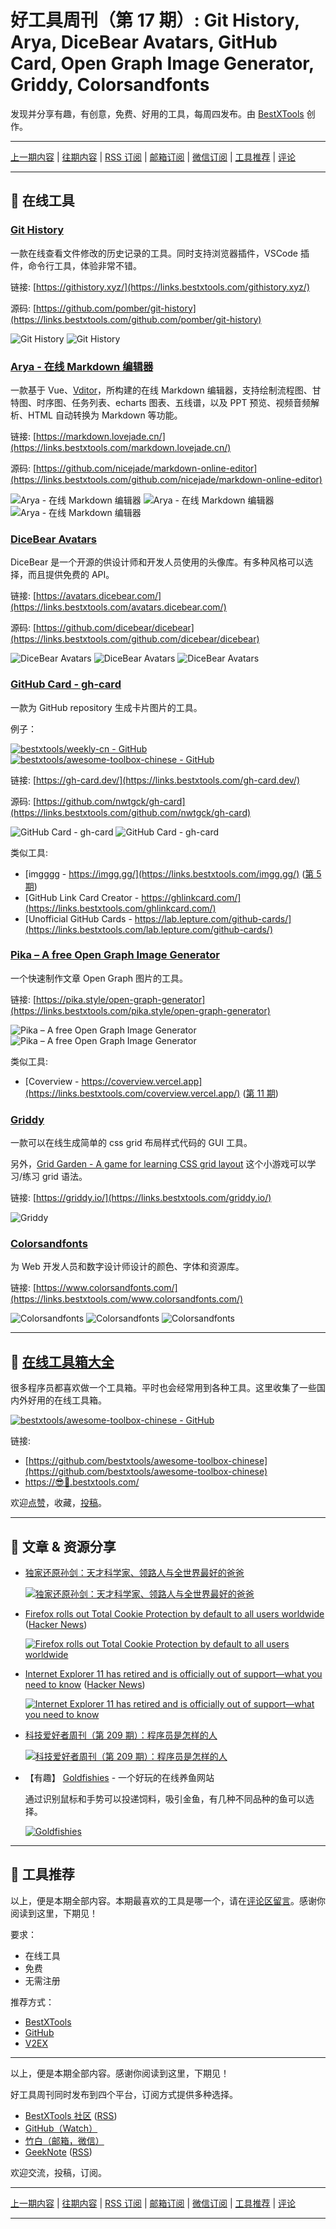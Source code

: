 # 好工具周刊（第 17 期）: Git History, Arya, DiceBear Avatars, GitHub Card, Open Graph Image Generator, Griddy, Colorsandfonts

发现并分享有趣，有创意，免费、好用的工具，每周四发布。由 [BestXTools](https://www.bestxtools.com/) 创作。

---

[上一期内容](https://github.com/bestxtools/weekly-cn/blob/main/docs/issue-16.md) | [往期内容](https://github.com/bestxtools/weekly-cn) | [RSS 订阅](https://discuss-cn.bestxtools.com/t/weekly) | [邮箱订阅](https://bestxtools.zhubai.love/) | [微信订阅](https://discuss-cn.bestxtools.com/d/5/2) | [工具推荐](https://discuss-cn.bestxtools.com/d/8) | [评论](https://discuss-cn.bestxtools.com/d/43/3)

---

## 🌈 在线工具

### [Git History](https://links.bestxtools.com/githistory.xyz/)

一款在线查看文件修改的历史记录的工具。同时支持浏览器插件，VSCode 插件，命令行工具，体验非常不错。

链接: [https://githistory.xyz/](https://links.bestxtools.com/githistory.xyz/)

源码: [https://github.com/pomber/git-history](https://links.bestxtools.com/github.com/pomber/git-history)

![Git History](https://cdn.jsdelivr.net/gh/bestxtools/weekly-cn@main/images/2022-06-16-02-53-01.png)
![Git History](https://cdn.jsdelivr.net/gh/bestxtools/weekly-cn@main/images/2022-06-15-20-43-02.gif)

### [Arya - 在线 Markdown 编辑器](https://links.bestxtools.com/markdown.lovejade.cn/)

一款基于 Vue、[Vditor](https://links.bestxtools.com/github.com/Vanessa219/vditor)，所构建的在线 Markdown 编辑器，支持绘制流程图、甘特图、时序图、任务列表、echarts 图表、五线谱，以及 PPT 预览、视频音频解析、HTML 自动转换为 Markdown 等功能。

链接: [https://markdown.lovejade.cn/](https://links.bestxtools.com/markdown.lovejade.cn/)

源码: [https://github.com/nicejade/markdown-online-editor](https://links.bestxtools.com/github.com/nicejade/markdown-online-editor)

![Arya - 在线 Markdown 编辑器](https://cdn.jsdelivr.net/gh/bestxtools/weekly-cn@main/images/2022-06-16-02-17-01.png)
![Arya - 在线 Markdown 编辑器](https://cdn.jsdelivr.net/gh/bestxtools/weekly-cn@main/images/2022-06-16-02-17-02.png)
![Arya - 在线 Markdown 编辑器](https://cdn.jsdelivr.net/gh/bestxtools/weekly-cn@main/images/2022-06-16-02-17-03.png)

### [DiceBear Avatars](https://links.bestxtools.com/avatars.dicebear.com/)

DiceBear 是一个开源的供设计师和开发人员使用的头像库。有多种风格可以选择，而且提供免费的 API。

链接: [https://avatars.dicebear.com/](https://links.bestxtools.com/avatars.dicebear.com/)

源码: [https://github.com/dicebear/dicebear](https://links.bestxtools.com/github.com/dicebear/dicebear)

![DiceBear Avatars](https://cdn.jsdelivr.net/gh/bestxtools/weekly-cn@main/images/2022-06-16-02-19-01.png)
![DiceBear Avatars](https://cdn.jsdelivr.net/gh/bestxtools/weekly-cn@main/images/2022-06-16-02-19-02.png)
![DiceBear Avatars](https://cdn.jsdelivr.net/gh/bestxtools/weekly-cn@main/images/2022-06-16-02-19-03.png)

### [GitHub Card - gh-card](https://links.bestxtools.com/gh-card.dev/)

一款为 GitHub repository 生成卡片图片的工具。

例子：

[![bestxtools/weekly-cn - GitHub](https://gh-card.dev/repos/bestxtools/weekly-cn.svg?fullname=)](https://github.com/bestxtools/weekly-cn)
[![bestxtools/awesome-toolbox-chinese - GitHub](https://gh-card.dev/repos/bestxtools/awesome-toolbox-chinese.svg)](https://github.com/bestxtools/awesome-toolbox-chinese)

链接: [https://gh-card.dev/](https://links.bestxtools.com/gh-card.dev/)

源码: [https://github.com/nwtgck/gh-card](https://links.bestxtools.com/github.com/nwtgck/gh-card)

![GitHub Card - gh-card](https://cdn.jsdelivr.net/gh/bestxtools/weekly-cn@main/images/2022-06-16-02-23-01.png)
![GitHub Card - gh-card](https://cdn.jsdelivr.net/gh/bestxtools/weekly-cn@main/images/2022-06-16-02-23-02.png)

类似工具:

- [imgggg - https://imgg.gg/](https://links.bestxtools.com/imgg.gg/) ([第 5 期](https://discuss-cn.bestxtools.com/d/13))
- [GitHub Link Card Creator - https://ghlinkcard.com/](https://links.bestxtools.com/ghlinkcard.com/)
- [Unofficial GitHub Cards - https://lab.lepture.com/github-cards/](https://links.bestxtools.com/lab.lepture.com/github-cards/)

### [Pika – A free Open Graph Image Generator](https://links.bestxtools.com/pika.style/open-graph-generator)

一个快速制作文章 Open Graph 图片的工具。

链接: [https://pika.style/open-graph-generator](https://links.bestxtools.com/pika.style/open-graph-generator)

![Pika – A free Open Graph Image Generator](https://cdn.jsdelivr.net/gh/bestxtools/weekly-cn@main/images/2022-06-16-02-28-01.png)
![Pika – A free Open Graph Image Generator](https://cdn.jsdelivr.net/gh/bestxtools/weekly-cn@main/images/2022-06-16-02-28-02.png)

类似工具:

- [Coverview - https://coverview.vercel.app](https://links.bestxtools.com/coverview.vercel.app/) ([第 11 期](https://discuss-cn.bestxtools.com/d/31))

### [Griddy](https://links.bestxtools.com/griddy.io/)

一款可以在线生成简单的 css grid 布局样式代码的 GUI 工具。

另外，[Grid Garden - A game for learning CSS grid layout](https://links.bestxtools.com/cssgridgarden.com/) 这个小游戏可以学习/练习 grid 语法。

链接: [https://griddy.io/](https://links.bestxtools.com/griddy.io/)

![Griddy](https://cdn.jsdelivr.net/gh/bestxtools/weekly-cn@main/images/2022-06-16-02-31-01.png)

### [Colorsandfonts](https://links.bestxtools.com/www.colorsandfonts.com/)

为 Web 开发人员和数字设计师设计的颜色、字体和资源库。

链接: [https://www.colorsandfonts.com/](https://links.bestxtools.com/www.colorsandfonts.com/)

![Colorsandfonts](https://cdn.jsdelivr.net/gh/bestxtools/weekly-cn@main/images/2022-06-16-02-32-01.png)
![Colorsandfonts](https://cdn.jsdelivr.net/gh/bestxtools/weekly-cn@main/images/2022-06-16-02-32-02.png)
![Colorsandfonts](https://cdn.jsdelivr.net/gh/bestxtools/weekly-cn@main/images/2022-06-16-02-32-03.png)

---

## 🧰 [在线工具箱大全](https://awesome-toolbox-chinese.bestxtools.com/)

很多程序员都喜欢做一个工具箱。平时也会经常用到各种工具。这里收集了一些国内外好用的在线工具箱。

[![bestxtools/awesome-toolbox-chinese - GitHub](https://gh-card.dev/repos/bestxtools/awesome-toolbox-chinese.svg?fullname=)](https://github.com/bestxtools/awesome-toolbox-chinese)

链接:

- [https://github.com/bestxtools/awesome-toolbox-chinese](https://github.com/bestxtools/awesome-toolbox-chinese)
- [https://😎🧰.bestxtools.com/](https://😎🧰.bestxtools.com/)

欢迎[点赞](https://github.com/bestxtools/awesome-toolbox-chinese)，收藏，[投稿](https://github.com/bestxtools/awesome-toolbox-chinese/issues)。

---

## 🌈 文章 & 资源分享

- [独家还原孙剑：天才科学家、领路人与全世界最好的爸爸](https://links.bestxtools.com/mp.weixin.qq.com/s/IXTZ2aBgBqwMjhdjyrjGPA)

  [![独家还原孙剑：天才科学家、领路人与全世界最好的爸爸](https://cdn.jsdelivr.net/gh/bestxtools/weekly-cn@main/images/2022-06-15-22-59-05.jpg)](https://links.bestxtools.com/mp.weixin.qq.com/s/IXTZ2aBgBqwMjhdjyrjGPA)

- [Firefox rolls out Total Cookie Protection by default to all users worldwide](https://links.bestxtools.com/blog.mozilla.org/en/products/firefox/firefox-rolls-out-total-cookie-protection-by-default-to-all-users-worldwide/) ([Hacker News](https://links.bestxtools.com/news.ycombinator.com/item?id=31738975))

  [![Firefox rolls out Total Cookie Protection by default to all users worldwide](https://cdn.jsdelivr.net/gh/bestxtools/weekly-cn@main/images/2022-06-15-22-59-02.png)](https://links.bestxtools.com/blog.mozilla.org/en/products/firefox/firefox-rolls-out-total-cookie-protection-by-default-to-all-users-worldwide/)

- [Internet Explorer 11 has retired and is officially out of support—what you need to know](https://links.bestxtools.com/blogs.windows.com/windowsexperience/2022/06/15/internet-explorer-11-has-retired-and-is-officially-out-of-support-what-you-need-to-know/) ([Hacker News](https://links.bestxtools.com/news.ycombinator.com/item?id=31753475))

  [![Internet Explorer 11 has retired and is officially out of support—what you need to know](https://cdn.jsdelivr.net/gh/bestxtools/weekly-cn@main/images/2022-06-15-22-59-03.png)](https://links.bestxtools.com/blogs.windows.com/windowsexperience/2022/06/15/internet-explorer-11-has-retired-and-is-officially-out-of-support-what-you-need-to-know/)

- [科技爱好者周刊（第 209 期）：程序员是怎样的人](https://links.bestxtools.com/www.ruanyifeng.com/blog/2022/06/weekly-issue-209.html)

  [![科技爱好者周刊（第 209 期）：程序员是怎样的人](https://cdn.jsdelivr.net/gh/bestxtools/weekly-cn@main/images/2022-06-15-22-59-01.png)](https://links.bestxtools.com/www.ruanyifeng.com/blog/2022/06/weekly-issue-209.html)

- 【有趣】 [Goldfishies](https://links.bestxtools.com/goldfishies.com/) - 一个好玩的在线养鱼网站

  通过识别鼠标和手势可以投递饲料，吸引金鱼，有几种不同品种的鱼可以选择。

  [![Goldfishies](https://cdn.jsdelivr.net/gh/bestxtools/weekly-cn@main/images/2022-06-15-22-59-04.png)](https://links.bestxtools.com/goldfishies.com/)

---

## 🌈 工具推荐

以上，便是本期全部内容。本期最喜欢的工具是哪一个，请在[评论区留言](https://discuss-cn.bestxtools.com/d/43/3)。感谢你阅读到这里，下期见！

要求：

- 在线工具
- 免费
- 无需注册

推荐方式：

- [BestXTools](https://discuss-cn.bestxtools.com/d/8)
- [GitHub](https://github.com/bestxtools/weekly-cn/issues)
- [V2EX](https://links.bestxtools.com/www.v2ex.com/t/836201?r=BestXTools)

---

以上，便是本期全部内容。感谢你阅读到这里，下期见！

好工具周刊同时发布到四个平台，订阅方式提供多种选择。

- [BestXTools 社区](https://discuss-cn.bestxtools.com/t/weekly) ([RSS](https://discuss-cn.bestxtools.com/atom/t/weekly/discussions))
- [GitHub（Watch）](https://github.com/bestxtools/weekly-cn)
- [竹白（邮箱，微信）](https://bestxtools.zhubai.love/)
- [GeekNote](https://geeknote.net/bestxtools) ([RSS](https://geeknote.net/bestxtools/feed.atom))

欢迎交流，投稿，订阅。

---

[上一期内容](https://github.com/bestxtools/weekly-cn/blob/main/docs/issue-16.md) | [往期内容](https://github.com/bestxtools/weekly-cn) | [RSS 订阅](https://discuss-cn.bestxtools.com/t/weekly) | [邮箱订阅](https://bestxtools.zhubai.love/) | [微信订阅](https://discuss-cn.bestxtools.com/d/5/2) | [工具推荐](https://discuss-cn.bestxtools.com/d/8) | [评论](https://discuss-cn.bestxtools.com/d/43/3)

---
